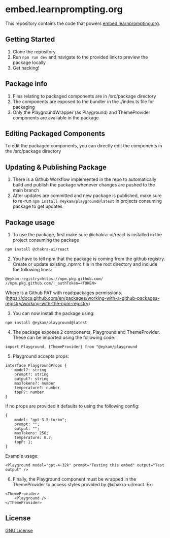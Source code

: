 # embed.learnprompting.org

This repository contains the code that powers [embed.learnprompting.org](http://embed.learnprompting.org).

## Getting Started

1. Clone the repository
2. Run `npm run dev` and navigate to the provided link to preview the package locally
3. Get hacking!

## Package info

1. Files relating to packaged components are in /src/package directory
2. The components are exposed to the bundler in the ./index.ts file for packaging
3. Only the PlaygroundWrapper (as Playground) and ThemeProvider components are available in the package

## Editing Packaged Components

To edit the packaged components, you can directly edit the components in the /src/package directory

## Updating & Publishing Package

1. There is a Github Workflow implemented in the repo to automatically build and publish the package whenever changes are pushed to the main branch
2. After updates are committed and new package is published, make sure to re-run `npm install @eykam/playground@latest` in projects consuming package to get updates

## Package usage

1. To use the package, first make sure @chakra-ui/react is installed in the project consuming the package

```
npm install @chakra-ui/react
```

2. You have to tell npm that the package is coming from the github registry. Create or update existing .npmrc file in the root directory and include the following lines:

```
@eykam:registry=https://npm.pkg.github.com/
//npm.pkg.github.com/:_authToken=<TOKEN>
```

Where <TOKEN> is a Github PAT with read:packages permissions. (https://docs.github.com/en/packages/working-with-a-github-packages-registry/working-with-the-npm-registry)

3. You can now install the package using:

```
npm install @eykam/playground@latest
```

4. The package exposes 2 components, Playground and ThemeProvider. These can be imported using the following code:

```
import Playground, {ThemeProvider} from "@eykam/playground
```

5. Playground accepts props:

```
interface PlaygroundProps {
    model?: string
    prompt?: string
    output?: string
    maxTokens?: number
    temperature?: number
    topP?: number
}
```

if no props are provided it defaults to using the following config:

```
{
    model: "gpt-3.5-turbo";
    prompt: "";
    output: "";
    maxTokens: 256;
    temperature: 0.7;
    topP: 1;
}
```

Example usage:

```
<Playground model="gpt-4-32k" prompt="Testing this embed" output="Test output" />
```

6. Finally, the Playground component must be wrapped in the ThemeProvider to access styles provided by @chakra-ui/react. Ex:

```
<ThemeProvider>
    <Playground />
</ThemeProvider>
```

## License

[GNU License](LICENSE)
